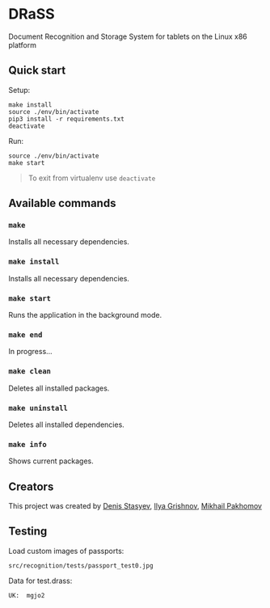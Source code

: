 # DRaSS

Document Recognition and Storage System for tablets on the Linux x86 platform

## Quick start

Setup:

```
make install
source ./env/bin/activate
pip3 install -r requirements.txt
deactivate
```

Run:

```
source ./env/bin/activate
make start
```

> To exit from virtualenv use `deactivate`

## Available commands

### `make`

Installs all necessary dependencies.

### `make install`

Installs all necessary dependencies.

### `make start`

Runs the application in the background mode.

### `make end`

In progress...

### `make clean`

Deletes all installed packages.

### `make uninstall`

Deletes all installed dependencies.

### `make info`

Shows current packages.

## Creators

This project was created by [Denis Stasyev](https://github.com/denisstasyev), [Ilya Grishnov](https://github.com/GRISHNOV), [Mikhail Pakhomov](https://github.com/mikhan333)

## Testing

Load custom images of passports:

```src/recognition/tests/passport_test0.jpg```

Data for test.drass:

```UK:  mgjo2```